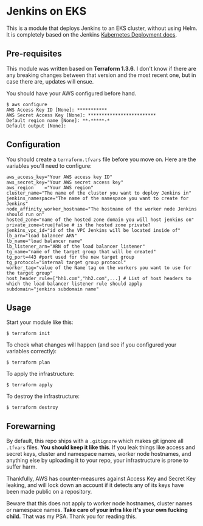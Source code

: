 # Jenkins on EKS
This is a module that deploys Jenkins to an EKS cluster, without using Helm. It is completely based on the Jenkins [Kubernetes Deployment docs](https://www.jenkins.io/doc/book/installing/kubernetes/).

## Pre-requisites
This module was written based on **Terraform 1.3.6**. I don't know if there are any breaking changes between that version and the most recent one, but in case there are, updates will ensue.

You should have your AWS configured before hand.

```
$ aws configure
AWS Access Key ID [None]: ***********
AWS Secret Access Key [None]: *************************
Default region name [None]: **-*****-*
Default output [None]:
```

## Configuration

You should create a `terraform.tfvars` file before you move on. Here are the variables you'll need to configure:

```
aws_access_key="Your AWS access key ID"
aws_secret_key="Your AWS secret access key"
aws_region    ="Your AWS region"
cluster_name="The name of the cluster you want to deploy Jenkins in"
jenkins_namespace="The name of the namespace you want to create for Jenkins"
node_affinity_worker_hostname="The hostname of the worker node Jenkins should run on"
hosted_zone="name of the hosted zone domain you will host jenkins on"
private_zone=true|false # is the hosted zone private?
jenkins_vpc_id="id of the VPC Jenkins will be located inside of"
lb_arn="load balancer ARN"
lb_name="load balancer name"
lb_listener_arn="ARN of the load balancer listener"
tg_name="name of the target group that will be created"
tg_port=443 #port used for the new target group
tg_protocol="internal target group protocol"
worker_tag="value of the Name tag on the workers you want to use for the target group"
host_header_rule=["hh1.com","hh2.com",...] # List of host headers to which the load balancer listener rule should apply
subdomain="jenkins subdomain name"
```

## Usage

Start your module like this:
```
$ terraform init
```

To check what changes will happen (and see if you configured your variables correctly):
```
$ terraform plan
```

To apply the infrastructure:
```
$ terraform apply
```

To destroy the infrastructure:
```
$ terraform destroy
```

## Forewarning

By default, this repo ships with a `.gitignore` which makes git ignore all `.tfvars` files. **You should keep it like this**. If you leak things like access and secret keys, cluster and namespace names, worker node hostnames, and anything else by uploading it to your repo, your infrastructure is prone to suffer harm.

Thankfully, AWS has counter-measures against Access Key and Secret Key leaking, and will lock down an account if it detects any of its keys have been made public on a repository.

Beware that this does not apply to worker node hostnames, cluster names or namespace names. **Take care of your infra like it's your own fucking child.** That was my PSA. Thank you for reading this.
